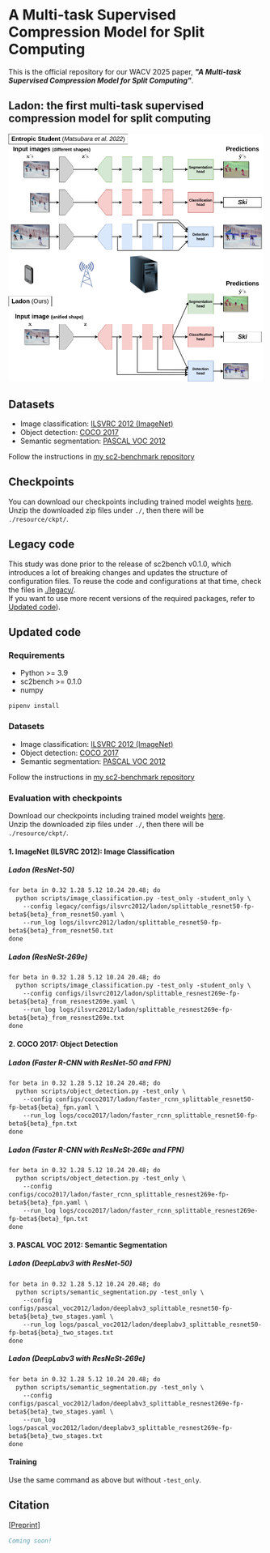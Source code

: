 # A Multi-task Supervised Compression Model for Split Computing

This is the official repository for our WACV 2025 paper, ***"A Multi-task Supervised Compression Model for Split Computing"***.

## Ladon: the first multi-task supervised compression model for split computing
![Entropic Student vs. Ladon](imgs/ladon_model-comparison.png)

## Datasets
- Image classification: [ILSVRC 2012 (ImageNet)](https://www.image-net.org/challenges/LSVRC/2012/)
- Object detection: [COCO 2017](https://cocodataset.org/#detection-2017)
- Semantic segmentation: [PASCAL VOC 2012](http://host.robots.ox.ac.uk/pascal/VOC/voc2012/)

Follow the instructions in [my sc2-benchmark repository](https://github.com/yoshitomo-matsubara/sc2-benchmark/tree/main/script#datasets)

## Checkpoints
You can download our checkpoints including trained model weights [here](https://github.com/yoshitomo-matsubara/ladon-multi-task-sc2/releases/tag/wacv2025).  
Unzip the downloaded zip files under `./`, then there will be `./resource/ckpt/`.

## Legacy code
This study was done prior to the release of sc2bench v0.1.0, which introduces a lot of breaking changes and updates the structure of configuration files.
To reuse the code and configurations at that time, check the files in [./legacy/](./legacy/).  
If you want to use more recent versions of the required packages, refer to [Updated code](#updated-code)).

## Updated code

### Requirements
- Python >= 3.9
- sc2bench >= 0.1.0
- numpy

```shell
pipenv install
```

### Datasets
- Image classification: [ILSVRC 2012 (ImageNet)](https://www.image-net.org/challenges/LSVRC/2012/)
- Object detection: [COCO 2017](https://cocodataset.org/#detection-2017)
- Semantic segmentation: [PASCAL VOC 2012](http://host.robots.ox.ac.uk/pascal/VOC/voc2012/)

Follow the instructions in [my sc2-benchmark repository](https://github.com/yoshitomo-matsubara/sc2-benchmark/tree/main/legacy/script#datasets)

### Evaluation with checkpoints

Download our checkpoints including trained model weights [here](https://github.com/yoshitomo-matsubara/ladon-multi-task-sc2/releases/tag/wacv2025).  
Unzip the downloaded zip files under `./`, then there will be `./resource/ckpt/`.

#### 1. ImageNet (ILSVRC 2012): Image Classification

##### Ladon (ResNet-50) 
```shell
for beta in 0.32 1.28 5.12 10.24 20.48; do
  python scripts/image_classification.py -test_only -student_only \
    --config legacy/configs/ilsvrc2012/ladon/splittable_resnet50-fp-beta${beta}_from_resnet50.yaml \
    --run_log logs/ilsvrc2012/ladon/splittable_resnet50-fp-beta${beta}_from_resnet50.txt
done
```

##### Ladon (ResNeSt-269e) 
```shell
for beta in 0.32 1.28 5.12 10.24 20.48; do
  python scripts/image_classification.py -test_only -student_only \
    --config configs/ilsvrc2012/ladon/splittable_resnest269e-fp-beta${beta}_from_resnest269e.yaml \
    --run_log logs/ilsvrc2012/ladon/splittable_resnest269e-fp-beta${beta}_from_resnest269e.txt
done
```

#### 2. COCO 2017: Object Detection
##### Ladon (Faster R-CNN with ResNet-50 and FPN) 
```shell
for beta in 0.32 1.28 5.12 10.24 20.48; do
  python scripts/object_detection.py -test_only \
    --config configs/coco2017/ladon/faster_rcnn_splittable_resnet50-fp-beta${beta}_fpn.yaml \
    --run_log logs/coco2017/ladon/faster_rcnn_splittable_resnet50-fp-beta${beta}_fpn.txt
done
```

##### Ladon (Faster R-CNN with ResNeSt-269e and FPN) 
```shell
for beta in 0.32 1.28 5.12 10.24 20.48; do
  python scripts/object_detection.py -test_only \
    --config configs/coco2017/ladon/faster_rcnn_splittable_resnest269e-fp-beta${beta}_fpn.yaml \
    --run_log logs/coco2017/ladon/faster_rcnn_splittable_resnest269e-fp-beta${beta}_fpn.txt
done
```

#### 3. PASCAL VOC 2012: Semantic Segmentation
##### Ladon (DeepLabv3 with ResNet-50) 
```shell
for beta in 0.32 1.28 5.12 10.24 20.48; do
  python scripts/semantic_segmentation.py -test_only \
    --config configs/pascal_voc2012/ladon/deeplabv3_splittable_resnet50-fp-beta${beta}_two_stages.yaml \
    --run_log logs/pascal_voc2012/ladon/deeplabv3_splittable_resnet50-fp-beta${beta}_two_stages.txt
done
```

##### Ladon (DeepLabv3 with ResNeSt-269e) 
```shell
for beta in 0.32 1.28 5.12 10.24 20.48; do
  python scripts/semantic_segmentation.py -test_only \
    --config configs/pascal_voc2012/ladon/deeplabv3_splittable_resnest269e-fp-beta${beta}_two_stages.yaml \
    --run_log logs/pascal_voc2012/ladon/deeplabv3_splittable_resnest269e-fp-beta${beta}_two_stages.txt
done
```

#### Training

Use the same command as above but without `-test_only`.


## Citation
[[Preprint](https://arxiv.org/)]
```bibtex
Coming soon!
```
